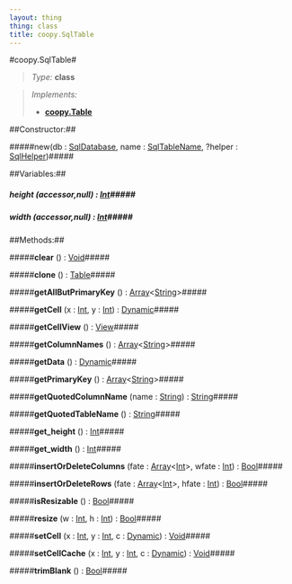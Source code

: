 ```yaml
---
layout: thing
thing: class
title: coopy.SqlTable
---
```

#coopy.SqlTable#



> *Type:* **class**

> *Implements:*
> 
>   * **[coopy.Table](Table.html)**



##Constructor:##

#####new(db : <a href="../coopy/SqlDatabase.html" class="type">SqlDatabase</a>, name : <a href="../coopy/SqlTableName.html" class="type">SqlTableName</a>, ?helper : <a href="../coopy/SqlHelper.html" class="type">SqlHelper</a>)#####



##Variables:##

##### **height** (accessor,null) : <a href="../Int.html" class="type">Int</a>#####



##### **width** (accessor,null) : <a href="../Int.html" class="type">Int</a>#####



##Methods:##


#####**clear** () : <a href="../Void.html" class="type">Void</a>#####




#####**clone** () : <a href="../coopy/Table.html" class="type">Table</a>#####




#####**getAllButPrimaryKey** () : <a href="../Array.html" class="type">Array</a>&lt;<a href="../String.html" class="type">String</a>&gt;#####




#####**getCell** (x : <a href="../Int.html" class="type">Int</a>, y : <a href="../Int.html" class="type">Int</a>) : <a href="../Dynamic.html" class="type">Dynamic</a>#####




#####**getCellView** () : <a href="../coopy/View.html" class="type">View</a>#####




#####**getColumnNames** () : <a href="../Array.html" class="type">Array</a>&lt;<a href="../String.html" class="type">String</a>&gt;#####




#####**getData** () : <a href="../Dynamic.html" class="type">Dynamic</a>#####




#####**getPrimaryKey** () : <a href="../Array.html" class="type">Array</a>&lt;<a href="../String.html" class="type">String</a>&gt;#####




#####**getQuotedColumnName** (name : <a href="../String.html" class="type">String</a>) : <a href="../String.html" class="type">String</a>#####




#####**getQuotedTableName** () : <a href="../String.html" class="type">String</a>#####




#####**get_height** () : <a href="../Int.html" class="type">Int</a>#####




#####**get_width** () : <a href="../Int.html" class="type">Int</a>#####




#####**insertOrDeleteColumns** (fate : <a href="../Array.html" class="type">Array</a>&lt;<a href="../Int.html" class="type">Int</a>&gt;, wfate : <a href="../Int.html" class="type">Int</a>) : <a href="../Bool.html" class="type">Bool</a>#####




#####**insertOrDeleteRows** (fate : <a href="../Array.html" class="type">Array</a>&lt;<a href="../Int.html" class="type">Int</a>&gt;, hfate : <a href="../Int.html" class="type">Int</a>) : <a href="../Bool.html" class="type">Bool</a>#####




#####**isResizable** () : <a href="../Bool.html" class="type">Bool</a>#####




#####**resize** (w : <a href="../Int.html" class="type">Int</a>, h : <a href="../Int.html" class="type">Int</a>) : <a href="../Bool.html" class="type">Bool</a>#####




#####**setCell** (x : <a href="../Int.html" class="type">Int</a>, y : <a href="../Int.html" class="type">Int</a>, c : <a href="../Dynamic.html" class="type">Dynamic</a>) : <a href="../Void.html" class="type">Void</a>#####




#####**setCellCache** (x : <a href="../Int.html" class="type">Int</a>, y : <a href="../Int.html" class="type">Int</a>, c : <a href="../Dynamic.html" class="type">Dynamic</a>) : <a href="../Void.html" class="type">Void</a>#####




#####**trimBlank** () : <a href="../Bool.html" class="type">Bool</a>#####




